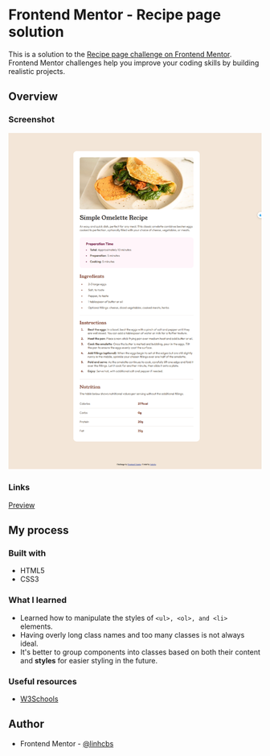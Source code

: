 # Frontend Mentor - Recipe page solution

This is a solution to the [Recipe page challenge on Frontend Mentor](https://www.frontendmentor.io/challenges/recipe-page-KiTsR8QQKm). Frontend Mentor challenges help you improve your coding skills by building realistic projects. 

## Overview

### Screenshot

![](./screenshot.jpg)

### Links

[Preview](https://linhcbs.github.io/Frontend-Mentor-solutions/recipe-page-main)


## My process

### Built with

- HTML5
- CSS3

### What I learned

- Learned how to manipulate the styles of `<ul>, <ol>, and <li>` elements.
- Having overly long class names and too many classes is not always ideal.
- It's better to group components into classes based on both their content and **styles** for easier styling in the future.

### Useful resources

- [W3Schools](https://www.w3schools.com/)

## Author

- Frontend Mentor - [@linhcbs](https://www.frontendmentor.io/profile/linhcbs)

